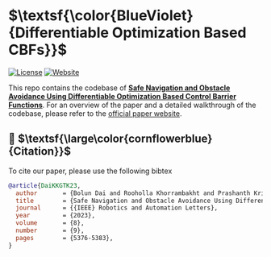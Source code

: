 # $\textsf{\color{BlueViolet}{Differentiable Optimization Based CBFs}}$

[![License](https://img.shields.io/badge/License-BSD--3-cfd8dc?style=flat-square&labelColor=darkblue&color=lightgray)](https://github.com/BolunDai0216/DifferentiableOptimizationCBF/blob/main/LICENSE)
[![Website](https://img.shields.io/badge/Website-darkblue?style=flat-square&logo=readthedocs&logoColor=white)](https://differentiableoptimizationcbf.readthedocs.io/en/latest/)

This repo contains the codebase of [**Safe Navigation and Obstacle Avoidance Using Differentiable Optimization Based Control Barrier Functions**](https://arxiv.org/abs/2304.08586). For an overview of the paper and a detailed walkthrough of the codebase, please refer to the [official paper website](https://differentiableoptimizationcbf.readthedocs.io/).

## 📖 $\textsf{\large\color{cornflowerblue}{Citation}}$

To cite our paper, please use the following bibtex

```bibtex
@article{DaiKKGTK23,
  author       = {Bolun Dai and Rooholla Khorrambakht and Prashanth Krishnamurthy and Vin{\'{\i}}cius Gon{\c{c}}alves and Anthony Tzes and Farshad Khorrami},
  title        = {Safe Navigation and Obstacle Avoidance Using Differentiable Optimization Based Control Barrier Functions},
  journal      = {{IEEE} Robotics and Automation Letters},
  year         = {2023},
  volume       = {8},
  number       = {9},
  pages        = {5376-5383},
}
```
